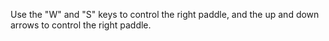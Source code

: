 Use the "W" and "S" keys to control the right paddle, and the up and down arrows to control the right paddle.